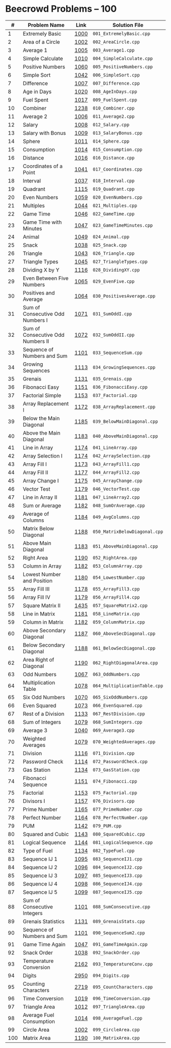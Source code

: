 # Beecrowd Problems – 100

| #   | Problem Name                             | Link                                                                 | Solution File                  |
|-----|------------------------------------------|----------------------------------------------------------------------|--------------------------------|
| 1   | Extremely Basic                          | [1000](https://www.beecrowd.com.br/judge/en/problems/view/1000)     | `001_ExtremelyBasic.cpp`       |
| 2   | Area of a Circle                         | [1002](https://www.beecrowd.com.br/judge/en/problems/view/1002)     | `002_AreaCircle.cpp`           |
| 3   | Average 1                                | [1005](https://www.beecrowd.com.br/judge/en/problems/view/1005)     | `003_Average1.cpp`             |
| 4   | Simple Calculate                         | [1010](https://www.beecrowd.com.br/judge/en/problems/view/1010)     | `004_SimpleCalculate.cpp`      |
| 5   | Positive Numbers                         | [1060](https://www.beecrowd.com.br/judge/en/problems/view/1060)     | `005_PositiveNumbers.cpp`      |
| 6   | Simple Sort                              | [1042](https://www.beecrowd.com.br/judge/en/problems/view/1042)     | `006_SimpleSort.cpp`           |
| 7   | Difference                               | [1007](https://www.beecrowd.com.br/judge/en/problems/view/1007)     | `007_Difference.cpp`           |
| 8   | Age in Days                              | [1020](https://www.beecrowd.com.br/judge/en/problems/view/1020)     | `008_AgeInDays.cpp`            |
| 9   | Fuel Spent                               | [1017](https://www.beecrowd.com.br/judge/en/problems/view/1017)     | `009_FuelSpent.cpp`            |
| 10  | Combiner                                 | [1238](https://www.beecrowd.com.br/judge/en/problems/view/1238)     | `010_Combiner.cpp`             |
| 11  | Average 2                                | [1006](https://www.beecrowd.com.br/judge/en/problems/view/1006)     | `011_Average2.cpp`             |
| 12  | Salary                                   | [1008](https://www.beecrowd.com.br/judge/en/problems/view/1008)     | `012_Salary.cpp`               |
| 13  | Salary with Bonus                        | [1009](https://www.beecrowd.com.br/judge/en/problems/view/1009)     | `013_SalaryBonus.cpp`          |
| 14  | Sphere                                   | [1011](https://www.beecrowd.com.br/judge/en/problems/view/1011)     | `014_Sphere.cpp`               |
| 15  | Consumption                              | [1014](https://www.beecrowd.com.br/judge/en/problems/view/1014)     | `015_Consumption.cpp`          |
| 16  | Distance                                 | [1016](https://www.beecrowd.com.br/judge/en/problems/view/1016)     | `016_Distance.cpp`             |
| 17  | Coordinates of a Point                   | [1041](https://www.beecrowd.com.br/judge/en/problems/view/1041)     | `017_Coordinates.cpp`          |
| 18  | Interval                                 | [1037](https://www.beecrowd.com.br/judge/en/problems/view/1037)     | `018_Interval.cpp`             |
| 19  | Quadrant                                 | [1115](https://www.beecrowd.com.br/judge/en/problems/view/1115)     | `019_Quadrant.cpp`             |
| 20  | Even Numbers                             | [1059](https://www.beecrowd.com.br/judge/en/problems/view/1059)     | `020_EvenNumbers.cpp`          |
| 21  | Multiples                                | [1044](https://www.beecrowd.com.br/judge/en/problems/view/1044)     | `021_Multiples.cpp`            |
| 22  | Game Time                                | [1046](https://www.beecrowd.com.br/judge/en/problems/view/1046)     | `022_GameTime.cpp`             |
| 23  | Game Time with Minutes                   | [1047](https://www.beecrowd.com.br/judge/en/problems/view/1047)     | `023_GameTimeMinutes.cpp`      |
| 24  | Animal                                   | [1049](https://www.beecrowd.com.br/judge/en/problems/view/1049)     | `024_Animal.cpp`               |
| 25  | Snack                                    | [1038](https://www.beecrowd.com.br/judge/en/problems/view/1038)     | `025_Snack.cpp`                |
| 26  | Triangle                                 | [1043](https://www.beecrowd.com.br/judge/en/problems/view/1043)     | `026_Triangle.cpp`             |
| 27  | Triangle Types                           | [1045](https://www.beecrowd.com.br/judge/en/problems/view/1045)     | `027_TriangleTypes.cpp`        |
| 28  | Dividing X by Y                          | [1116](https://www.beecrowd.com.br/judge/en/problems/view/1116)     | `028_DividingXY.cpp`           |
| 29  | Even Between Five Numbers                | [1065](https://www.beecrowd.com.br/judge/en/problems/view/1065)     | `029_EvenFive.cpp`             |
| 30  | Positives and Average                    | [1064](https://www.beecrowd.com.br/judge/en/problems/view/1064)     | `030_PositivesAverage.cpp`     |
| 31  | Sum of Consecutive Odd Numbers I         | [1071](https://www.beecrowd.com.br/judge/en/problems/view/1071)     | `031_SumOddI.cpp`              |
| 32  | Sum of Consecutive Odd Numbers II        | [1072](https://www.beecrowd.com.br/judge/en/problems/view/1072)     | `032_SumOddII.cpp`             |
| 33  | Sequence of Numbers and Sum              | [1101](https://www.beecrowd.com.br/judge/en/problems/view/1101)     | `033_SequenceSum.cpp`          |
| 34  | Growing Sequences                        | [1113](https://www.beecrowd.com.br/judge/en/problems/view/1113)     | `034_GrowingSequences.cpp`     |
| 35  | Grenais                                  | [1131](https://www.beecrowd.com.br/judge/en/problems/view/1131)     | `035_Grenais.cpp`              |
| 36  | Fibonacci Easy                           | [1151](https://www.beecrowd.com.br/judge/en/problems/view/1151)     | `036_FibonacciEasy.cpp`        |
| 37  | Factorial Simple                         | [1153](https://www.beecrowd.com.br/judge/en/problems/view/1153)     | `037_Factorial.cpp`            |
| 38  | Array Replacement I                      | [1172](https://www.beecrowd.com.br/judge/en/problems/view/1172)     | `038_ArrayReplacement.cpp`     |
| 39  | Below the Main Diagonal                  | [1185](https://www.beecrowd.com.br/judge/en/problems/view/1185)     | `039_BelowMainDiagonal.cpp`    |
| 40  | Above the Main Diagonal                  | [1183](https://www.beecrowd.com.br/judge/en/problems/view/1183)     | `040_AboveMainDiagonal.cpp`    |
| 41  | Line in Array                            | [1174](https://www.beecrowd.com.br/judge/en/problems/view/1174)     | `041_LineArray.cpp`            |
| 42  | Array Selection I                        | [1174](https://www.beecrowd.com.br/judge/en/problems/view/1174)     | `042_ArraySelection.cpp`       |
| 43  | Array Fill I                             | [1173](https://www.beecrowd.com.br/judge/en/problems/view/1173)     | `043_ArrayFill1.cpp`           |
| 44  | Array Fill II                            | [1177](https://www.beecrowd.com.br/judge/en/problems/view/1177)     | `044_ArrayFill2.cpp`           |
| 45  | Array Change I                           | [1175](https://www.beecrowd.com.br/judge/en/problems/view/1175)     | `045_ArrayChange.cpp`          |
| 46  | Vector Test                               | [1179](https://www.beecrowd.com.br/judge/en/problems/view/1179)     | `046_VectorTest.cpp`           |
| 47  | Line in Array II                         | [1181](https://www.beecrowd.com.br/judge/en/problems/view/1181)     | `047_LineArray2.cpp`           |
| 48  | Sum or Average                           | [1182](https://www.beecrowd.com.br/judge/en/problems/view/1182)     | `048_SumOrAverage.cpp`         |
| 49  | Average of Columns                       | [1184](https://www.beecrowd.com.br/judge/en/problems/view/1184)     | `049_AvgColumns.cpp`           |
| 50  | Matrix Below Diagonal                    | [1188](https://www.beecrowd.com.br/judge/en/problems/view/1188)     | `050_MatrixBelowDiagonal.cpp`  |
| 51  | Above Main Diagonal                      | [1183](https://www.beecrowd.com.br/judge/en/problems/view/1183)     | `051_AboveMainDiagonal.cpp`    |
| 52  | Right Area                               | [1190](https://www.beecrowd.com.br/judge/en/problems/view/1190)     | `052_RightArea.cpp`            |
| 53  | Column in Array                          | [1182](https://www.beecrowd.com.br/judge/en/problems/view/1182)     | `053_ColumnArray.cpp`          |
| 54  | Lowest Number and Position               | [1180](https://www.beecrowd.com.br/judge/en/problems/view/1180)     | `054_LowestNumber.cpp`         |
| 55  | Array Fill III                           | [1178](https://www.beecrowd.com.br/judge/en/problems/view/1178)     | `055_ArrayFill3.cpp`           |
| 56  | Array Fill IV                            | [1179](https://www.beecrowd.com.br/judge/en/problems/view/1179)     | `056_ArrayFill4.cpp`           |
| 57  | Square Matrix II                         | [1435](https://www.beecrowd.com.br/judge/en/problems/view/1435)     | `057_SquareMatrix2.cpp`        |
| 58  | Line in Matrix                           | [1181](https://www.beecrowd.com.br/judge/en/problems/view/1181)     | `058_LineMatrix.cpp`           |
| 59  | Column in Matrix                         | [1182](https://www.beecrowd.com.br/judge/en/problems/view/1182)     | `059_ColumnMatrix.cpp`         |
| 60  | Above Secondary Diagonal                 | [1187](https://www.beecrowd.com.br/judge/en/problems/view/1187)     | `060_AboveSecDiagonal.cpp`     |
| 61  | Below Secondary Diagonal                 | [1188](https://www.beecrowd.com.br/judge/en/problems/view/1188)     | `061_BelowSecDiagonal.cpp`     |
| 62  | Area Right of Diagonal                   | [1190](https://www.beecrowd.com.br/judge/en/problems/view/1190)     | `062_RightDiagonalArea.cpp`    |
| 63  | Odd Numbers                              | [1067](https://www.beecrowd.com.br/judge/en/problems/view/1067)     | `063_OddNumbers.cpp`           |
| 64  | Multiplication Table                     | [1078](https://www.beecrowd.com.br/judge/en/problems/view/1078)     | `064_MultiplicationTable.cpp`  |
| 65  | Six Odd Numbers                          | [1070](https://www.beecrowd.com.br/judge/en/problems/view/1070)     | `065_SixOddNumbers.cpp`        |
| 66  | Even Squared                             | [1073](https://www.beecrowd.com.br/judge/en/problems/view/1073)     | `066_EvenSquared.cpp`          |
| 67  | Rest of a Division                       | [1133](https://www.beecrowd.com.br/judge/en/problems/view/1133)     | `067_RestDivision.cpp`         |
| 68  | Sum of Integers                          | [1079](https://www.beecrowd.com.br/judge/en/problems/view/1079)     | `068_SumIntegers.cpp`          |
| 69  | Average 3                                | [1040](https://www.beecrowd.com.br/judge/en/problems/view/1040)     | `069_Average3.cpp`             |
| 70  | Weighted Averages                        | [1079](https://www.beecrowd.com.br/judge/en/problems/view/1079)     | `070_WeightedAverages.cpp`     |
| 71  | Division                                 | [1116](https://www.beecrowd.com.br/judge/en/problems/view/1116)     | `071_Division.cpp`             |
| 72  | Password Check                           | [1114](https://www.beecrowd.com.br/judge/en/problems/view/1114)     | `072_PasswordCheck.cpp`        |
| 73  | Gas Station                              | [1134](https://www.beecrowd.com.br/judge/en/problems/view/1134)     | `073_GasStation.cpp`           |
| 74  | Fibonacci Sequence                       | [1151](https://www.beecrowd.com.br/judge/en/problems/view/1151)     | `074_Fibonacci.cpp`            |
| 75  | Factorial                                | [1153](https://www.beecrowd.com.br/judge/en/problems/view/1153)     | `075_Factorial.cpp`            |
| 76  | Divisors I                               | [1157](https://www.beecrowd.com.br/judge/en/problems/view/1157)     | `076_Divisors.cpp`             |
| 77  | Prime Number                             | [1165](https://www.beecrowd.com.br/judge/en/problems/view/1165)     | `077_PrimeNumber.cpp`          |
| 78  | Perfect Number                           | [1164](https://www.beecrowd.com.br/judge/en/problems/view/1164)     | `078_PerfectNumber.cpp`        |
| 79  | PUM                                      | [1142](https://www.beecrowd.com.br/judge/en/problems/view/1142)     | `079_PUM.cpp`                  |
| 80  | Squared and Cubic                        | [1143](https://www.beecrowd.com.br/judge/en/problems/view/1143)     | `080_SquaredCubic.cpp`         |
| 81  | Logical Sequence                         | [1144](https://www.beecrowd.com.br/judge/en/problems/view/1144)     | `081_LogicalSequence.cpp`      |
| 82  | Type of Fuel                             | [1134](https://www.beecrowd.com.br/judge/en/problems/view/1134)     | `082_TypeFuel.cpp`             |
| 83  | Sequence IJ 1                            | [1095](https://www.beecrowd.com.br/judge/en/problems/view/1095)     | `083_SequenceIJ1.cpp`          |
| 84  | Sequence IJ 2                            | [1096](https://www.beecrowd.com.br/judge/en/problems/view/1096)     | `084_SequenceIJ2.cpp`          |
| 85  | Sequence IJ 3                            | [1097](https://www.beecrowd.com.br/judge/en/problems/view/1097)     | `085_SequenceIJ3.cpp`          |
| 86  | Sequence IJ 4                            | [1098](https://www.beecrowd.com.br/judge/en/problems/view/1098)     | `086_SequenceIJ4.cpp`          |
| 87  | Sequence IJ 5                            | [1099](https://www.beecrowd.com.br/judge/en/problems/view/1099)     | `087_SequenceIJ5.cpp`          |
| 88  | Sum of Consecutive Integers              | [1101](https://www.beecrowd.com.br/judge/en/problems/view/1101)     | `088_SumConsecutive.cpp`       |
| 89  | Grenais Statistics                       | [1131](https://www.beecrowd.com.br/judge/en/problems/view/1131)     | `089_GrenaisStats.cpp`         |
| 90  | Sequence of Numbers and Sum              | [1101](https://www.beecrowd.com.br/judge/en/problems/view/1101)     | `090_SequenceSum2.cpp`         |
| 91  | Game Time Again                          | [1047](https://www.beecrowd.com.br/judge/en/problems/view/1047)     | `091_GameTimeAgain.cpp`        |
| 92  | Snack Order                              | [1038](https://www.beecrowd.com.br/judge/en/problems/view/1038)     | `092_SnackOrder.cpp`           |
| 93  | Temperature Conversion                   | [2162](https://www.beecrowd.com.br/judge/en/problems/view/2162)     | `093_TemperatureConv.cpp`      |
| 94  | Digits                                   | [2950](https://www.beecrowd.com.br/judge/en/problems/view/2950)     | `094_Digits.cpp`               |
| 95  | Counting Characters                      | [2719](https://www.beecrowd.com.br/judge/en/problems/view/2719)     | `095_CountCharacters.cpp`      |
| 96  | Time Conversion                          | [1019](https://www.beecrowd.com.br/judge/en/problems/view/1019)     | `096_TimeConversion.cpp`       |
| 97  | Triangle Area                            | [1012](https://www.beecrowd.com.br/judge/en/problems/view/1012)     | `097_TriangleArea.cpp`         |
| 98  | Average Fuel Consumption                 | [1014](https://www.beecrowd.com.br/judge/en/problems/view/1014)     | `098_AverageFuel.cpp`          |
| 99  | Circle Area                              | [1002](https://www.beecrowd.com.br/judge/en/problems/view/1002)     | `099_CircleArea.cpp`           |
| 100 | Matrix Area                              | [1190](https://www.beecrowd.com.br/judge/en/problems/view/1190)     | `100_MatrixArea.cpp`           |
